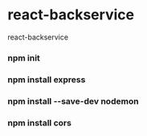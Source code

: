 # react-backservice
 react-backservice

### npm init
### npm install express
### npm install --save-dev nodemon
### npm install cors